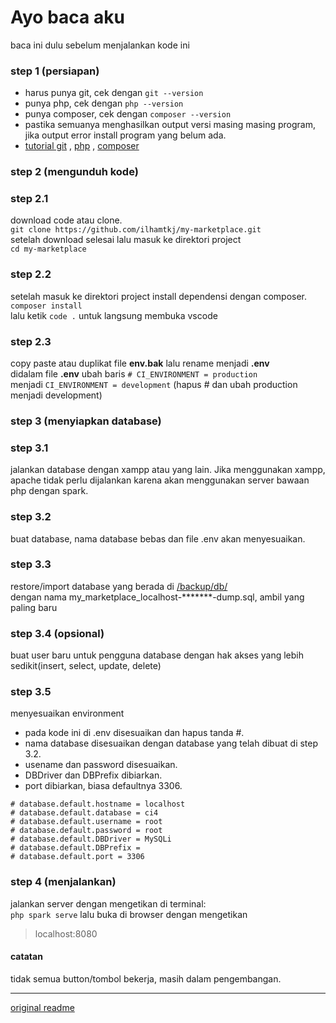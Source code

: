 # Ayo baca aku

baca ini dulu sebelum menjalankan kode ini

### step 1 (persiapan)

- harus punya git, cek dengan `git --version`
- punya php, cek dengan `php --version`
- punya composer, cek dengan `composer --version`
- pastika semuanya menghasilkan output versi masing masing program, jika output error install program yang belum ada.
- [tutorial git](https://youtu.be/fQbTeNX1mvM?si=Sj_AGv6cgb5pplTu&t=1225) , [php](https://youtu.be/TaBWhb5SPfc?si=z7ocbPFmsjsIR0U6&t=791) , [composer](https://youtu.be/hehfb2oz8xI?si=p0Lad_mKgAXf2Xeb&t=429)

### step 2 (mengunduh kode)

### step 2.1

download code atau clone.  
`git clone https://github.com/ilhamtkj/my-marketplace.git`  
setelah download selesai lalu masuk ke direktori project  
`cd my-marketplace`

### step 2.2

setelah masuk ke direktori project install dependensi dengan composer.  
`composer install`  
lalu ketik `code .` untuk langsung membuka vscode

### step 2.3

copy paste atau duplikat file **env.bak** lalu rename menjadi **.env**  
didalam file **.env** ubah baris `# CI_ENVIRONMENT = production`  
menjadi `CI_ENVIRONMENT = development` (hapus # dan ubah production menjadi development)

### step 3 (menyiapkan database)

### step 3.1

jalankan database dengan xampp atau yang lain. Jika menggunakan xampp, apache tidak perlu dijalankan karena akan menggunakan server bawaan php dengan spark.

### step 3.2

buat database, nama database bebas dan file .env akan menyesuaikan.

### step 3.3

restore/import database yang berada di [/backup/db/](backups/db/)  
dengan nama my_marketplace_localhost-*******-dump.sql, ambil yang paling baru

### step 3.4 (opsional)

buat user baru untuk pengguna database dengan hak akses yang lebih sedikit(insert, select, update, delete)

### step 3.5

menyesuaikan environment  
- pada kode ini di .env disesuaikan dan hapus tanda #.  
- nama database disesuaikan dengan database yang telah dibuat di step 3.2.  
- usename dan password disesuaikan.  
- DBDriver dan DBPrefix dibiarkan.  
- port dibiarkan, biasa defaultnya 3306.

```
# database.default.hostname = localhost
# database.default.database = ci4
# database.default.username = root
# database.default.password = root
# database.default.DBDriver = MySQLi
# database.default.DBPrefix =
# database.default.port = 3306
```

### step 4 (menjalankan)

jalankan server dengan mengetikan di terminal:  
`php spark serve` lalu buka di browser dengan mengetikan
> localhost:8080

#### catatan

tidak semua button/tombol bekerja, masih dalam pengembangan.

---
[original readme](README-old.md)